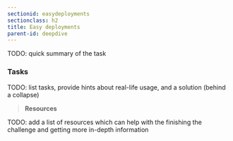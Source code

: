 ```yaml
---
sectionid: easydeployments
sectionclass: h2
title: Easy deployments
parent-id: deepdive
---
```


TODO: quick summary of the task

### Tasks

TODO: list tasks, provide hints about real-life usage, and a solution (behind a collapse)

> **Resources**

TODO: add a list of resources which can help with the finishing the challenge and getting more in-depth information
